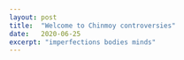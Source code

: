 ```yaml
---
layout: post
title:  "Welcome to Chinmoy controversies"
date:   2020-06-25
excerpt: "imperfections bodies minds"
---
```

